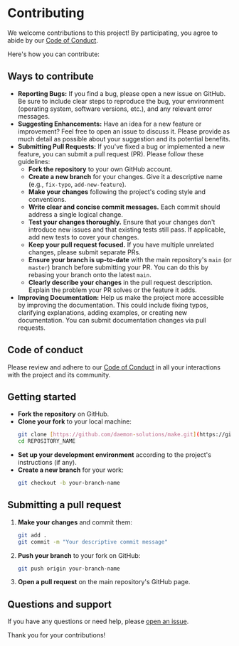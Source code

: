 # Contributing

We welcome contributions to this project! By participating, you agree to abide by our [Code of Conduct](./CODE_OF_CONDUCT.md).

Here's how you can contribute:

## Ways to contribute

* **Reporting Bugs:** If you find a bug, please open a new issue on GitHub. Be sure to include clear steps to reproduce the bug, your environment (operating system, software versions, etc.), and any relevant error messages.
* **Suggesting Enhancements:** Have an idea for a new feature or improvement? Feel free to open an issue to discuss it. Please provide as much detail as possible about your suggestion and its potential benefits.
* **Submitting Pull Requests:** If you've fixed a bug or implemented a new feature, you can submit a pull request (PR). Please follow these guidelines:
    * **Fork the repository** to your own GitHub account.
    * **Create a new branch** for your changes. Give it a descriptive name (e.g., `fix-typo`, `add-new-feature`).
    * **Make your changes** following the project's coding style and conventions.
    * **Write clear and concise commit messages.** Each commit should address a single logical change.
    * **Test your changes thoroughly.** Ensure that your changes don't introduce new issues and that existing tests still pass. If applicable, add new tests to cover your changes.
    * **Keep your pull request focused.** If you have multiple unrelated changes, please submit separate PRs.
    * **Ensure your branch is up-to-date** with the main repository's `main` (or `master`) branch before submitting your PR. You can do this by rebasing your branch onto the latest `main`.
    * **Clearly describe your changes** in the pull request description. Explain the problem your PR solves or the feature it adds.
* **Improving Documentation:** Help us make the project more accessible by improving the documentation. This could include fixing typos, clarifying explanations, adding examples, or creating new documentation. You can submit documentation changes via pull requests.

## Code of conduct

Please review and adhere to our [Code of Conduct](./CODE_OF_CONDUCT.md) in all your interactions with the project and its community.

## Getting started

* **Fork the repository** on GitHub.
* **Clone your fork** to your local machine:
    ```bash
    git clone [https://github.com/daemon-solutions/make.git](https://github.com/daemon-solutions/make.git)
    cd REPOSITORY_NAME
    ```
* **Set up your development environment** according to the project's instructions (if any).
* **Create a new branch** for your work:
    ```bash
    git checkout -b your-branch-name
    ```

## Submitting a pull request

1.  **Make your changes** and commit them:
    ```bash
    git add .
    git commit -m "Your descriptive commit message"
    ```
2.  **Push your branch** to your fork on GitHub:
    ```bash
    git push origin your-branch-name
    ```
3.  **Open a pull request** on the main repository's GitHub page.

## Questions and support

If you have any questions or need help, please [open an issue](https://github.com/daemon-solutions/make/issues).

Thank you for your contributions!
